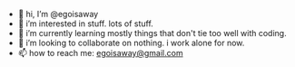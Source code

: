 - 👋 hi, I’m @egoisaway
- 👀 i’m interested in stuff. lots of stuff.
- 🌱 i’m currently learning mostly things that don't tie too well with coding.
- 💞️ i’m looking to collaborate on nothing. i work alone for now.
- 📫 how to reach me: egoisaway@gmail.com

<!---
egoisaway/egoisaway is a ✨ special ✨ repository because its `README.md` (this file) appears on your GitHub profile.
You can click the Preview link to take a look at your changes.
--->
